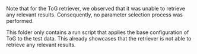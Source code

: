 Note that for the ToG retriever, we observed that it was unable to retrieve any relevant results. Consequently, no parameter selection process was performed. 

This folder only contains a run script that applies the base configuration of ToG to the test data. This already showcases that the retriever is not able to retrieve any relevant results.